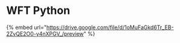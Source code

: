 # WFT Python

{% embed url="https://drive.google.com/file/d/1oMuFaGkd6Tr_EB-2ZvQE2O0-y4nXPGV_/preview" %}
